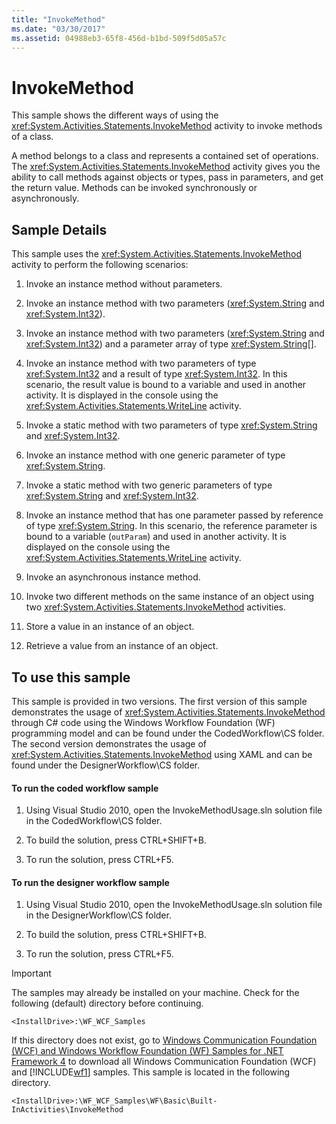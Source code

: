 ```yaml
---
title: "InvokeMethod"
ms.date: "03/30/2017"
ms.assetid: 04988eb3-65f8-456d-b1bd-509f5d05a57c
---
```

# InvokeMethod
This sample shows the different ways of using the <xref:System.Activities.Statements.InvokeMethod> activity to invoke methods of a class.

 A method belongs to a class and represents a contained set of operations. The <xref:System.Activities.Statements.InvokeMethod> activity gives you the ability to call methods against objects or types, pass in parameters, and get the return value. Methods can be invoked synchronously or asynchronously.

## Sample Details
 This sample uses the <xref:System.Activities.Statements.InvokeMethod> activity to perform the following scenarios:

1.  Invoke an instance method without parameters.

2.  Invoke an instance method with two parameters (<xref:System.String> and <xref:System.Int32>).

3.  Invoke an instance method with two parameters (<xref:System.String> and <xref:System.Int32>) and a parameter array of type <xref:System.String>[].

4.  Invoke an instance method with two parameters of type <xref:System.Int32> and a result of type <xref:System.Int32>. In this scenario, the result value is bound to a variable and used in another activity. It is displayed in the console using the <xref:System.Activities.Statements.WriteLine> activity.

5.  Invoke a static method with two parameters of type <xref:System.String> and <xref:System.Int32>.

6.  Invoke an instance method with one generic parameter of type <xref:System.String>.

7.  Invoke a static method with two generic parameters of type <xref:System.String> and <xref:System.Int32>.

8.  Invoke an instance method that has one parameter passed by reference of type <xref:System.String>. In this scenario, the reference parameter is bound to a variable (`outParam`) and used in another activity. It is displayed on the console using the <xref:System.Activities.Statements.WriteLine> activity.

9. Invoke an asynchronous instance method.

10. Invoke two different methods on the same instance of an object using two <xref:System.Activities.Statements.InvokeMethod> activities.

11. Store a value in an instance of an object.

12. Retrieve a value from an instance of an object.

## To use this sample
 This sample is provided in two versions. The first version of this sample demonstrates the usage of <xref:System.Activities.Statements.InvokeMethod> through C# code using the Windows Workflow Foundation (WF) programming model and can be found under the CodedWorkflow\CS folder. The second version demonstrates the usage of <xref:System.Activities.Statements.InvokeMethod> using XAML and can be found under the DesignerWorkflow\CS folder.

#### To run the coded workflow sample

1.  Using Visual Studio 2010, open the InvokeMethodUsage.sln solution file in the CodedWorkflow\CS folder.

2.  To build the solution, press CTRL+SHIFT+B.

3.  To run the solution, press CTRL+F5.

#### To run the designer workflow sample

1.  Using Visual Studio 2010, open the InvokeMethodUsage.sln solution file in the DesignerWorkflow\CS folder.

2.  To build the solution, press CTRL+SHIFT+B.

3.  To run the solution, press CTRL+F5.

> [!IMPORTANT]
>  The samples may already be installed on your machine. Check for the following (default) directory before continuing.
>
>  `<InstallDrive>:\WF_WCF_Samples`
>
>  If this directory does not exist, go to [Windows Communication Foundation (WCF) and Windows Workflow Foundation (WF) Samples for .NET Framework 4](http://go.microsoft.com/fwlink/?LinkId=150780) to download all Windows Communication Foundation (WCF) and [!INCLUDE[wf1](../../../../includes/wf1-md.md)] samples. This sample is located in the following directory.
>
>  `<InstallDrive>:\WF_WCF_Samples\WF\Basic\Built-InActivities\InvokeMethod`